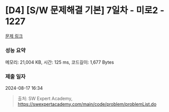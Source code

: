 # [D4] [S/W 문제해결 기본] 7일차 - 미로2 - 1227 

[문제 링크](https://swexpertacademy.com/main/code/problem/problemDetail.do?contestProbId=AV14wL9KAGkCFAYD) 

### 성능 요약

메모리: 21,004 KB, 시간: 125 ms, 코드길이: 1,677 Bytes

### 제출 일자

2024-08-17 16:34



> 출처: SW Expert Academy, https://swexpertacademy.com/main/code/problem/problemList.do